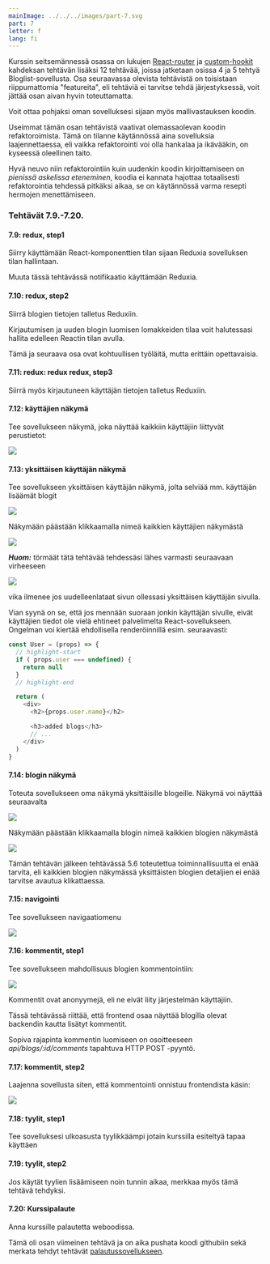```yaml
---
mainImage: ../../../images/part-7.svg
part: 7
letter: f
lang: fi
---
```


<div class="content">

Kurssin seitsemännessä osassa on lukujen [React-router](/osa7/react_router) ja [custom-hookit](/osa7/custom_hookit) kahdeksan tehtävän lisäksi 12 tehtävää, joissa jatketaan osissa 4 ja 5 tehtyä Bloglist-sovellusta.  Osa seuraavassa olevista tehtävistä on toisistaan riippumattomia "featureita", eli tehtäviä ei tarvitse tehdä järjestyksessä, voit jättää osan aivan hyvin toteuttamatta.

Voit ottaa pohjaksi oman sovelluksesi sijaan myös mallivastauksen koodin.

Useimmat tämän osan tehtävistä vaativat olemassaolevan koodin refaktoroimista. Tämä on tilanne käytännössä aina sovelluksia laajennettaessa, eli vaikka refaktorointi voi olla hankalaa ja ikävääkin, on kyseessä oleellinen taito.

Hyvä neuvo niin refaktorointiin kuin uudenkin koodin kirjoittamiseen on <i>pienissä askelissa eteneminen</i>, koodia ei kannata hajottaa totaalisesti refaktorointia tehdessä pitkäksi aikaa, se on käytännössä varma resepti hermojen menettämiseen.

</div>

<div class="tasks">

### Tehtävät 7.9.-7.20.

#### 7.9: redux, step1

Siirry käyttämään React-komponenttien tilan sijaan Reduxia sovelluksen tilan hallintaan.

Muuta tässä tehtävässä notifikaatio käyttämään Reduxia.

#### 7.10: redux, step2

Siirrä blogien tietojen talletus Reduxiin.

Kirjautumisen ja uuden blogin luomisen lomakkeiden tilaa voit halutessasi hallita edelleen Reactin tilan avulla. 

Tämä ja seuraava osa ovat kohtuullisen työläitä, mutta erittäin opettavaisia.

#### 7.11: redux: redux redux, step3

Siirrä myös kirjautuneen käyttäjän tietojen talletus Reduxiin.

#### 7.12: käyttäjien näkymä

Tee sovellukseen näkymä, joka näyttää kaikkiin käyttäjiin liittyvät perustietot:

![](../../images/7/41.png)

#### 7.13: yksittäisen käyttäjän näkymä

Tee sovellukseen yksittäisen käyttäjän näkymä, jolta selviää mm. käyttäjän lisäämät blogit

![](../../images/7/44.png)

Näkymään päästään klikkaamalla nimeä kaikkien käyttäjien näkymästä

![](../../images/7/43.png)

<i>**Huom:**</i> törmäät tätä tehtävää tehdessäsi lähes varmasti seuraavaan virheeseen

![](../../images/7/42a.png)

vika ilmenee jos uudelleenlataat sivun ollessasi yksittäisen käyttäjän sivulla. 

Vian syynä on se, että jos mennään suoraan jonkin käyttäjän sivulle, eivät käyttäjien tiedot ole vielä ehtineet palvelimelta React-sovellukseen. Ongelman voi kiertää ehdollisella renderöinnillä esim. seuraavasti:

```js
const User = (props) => {
  // highlight-start
  if ( props.user === undefined) { 
    return null
  }
  // highlight-end

  return (
    <div>
      <h2>{props.user.name}</h2>

      <h3>added blogs</h3>
      // ...
    </div>
  )
}
```

#### 7.14: blogin näkymä

Toteuta sovellukseen oma näkymä yksittäisille blogeille. Näkymä voi näyttää seuraavalta

![](../../images/7/45.png)

Näkymään päästään klikkaamalla blogin nimeä kaikkien blogien näkymästä

![](../../images/7/46.png)

Tämän tehtävän jälkeen tehtävässä 5.6 toteutettua toiminnallisuutta ei enää tarvita, eli kaikkien blogien näkymässä yksittäisten blogien detaljien ei enää tarvitse avautua klikattaessa.

#### 7.15: navigointi

Tee sovellukseen navigaatiomenu

![](../../images/7/47.png)

#### 7.16: kommentit, step1

Tee sovellukseen mahdollisuus blogien kommentointiin:

![](../../images/7/48.png)

Kommentit ovat anonyymejä, eli ne eivät liity järjestelmän käyttäjiin.

Tässä tehtävässä riittää, että frontend osaa näyttää blogilla olevat backendin kautta lisätyt kommentit.

Sopiva rajapinta kommentin luomiseen on osoitteeseen <i>api/blogs/:id/comments</i> tapahtuva HTTP POST -pyyntö.

#### 7.17: kommentit, step2

Laajenna sovellusta siten, että kommentointi onnistuu frontendista käsin:

![](../../images/7/49.png)

#### 7.18: tyylit, step1

Tee sovelluksesi ulkoasusta tyylikkäämpi jotain kurssilla esiteltyä tapaa käyttäen

#### 7.19: tyylit, step2

Jos käytät tyylien lisäämiseen noin tunnin aikaa, merkkaa myös tämä tehtävä tehdyksi.

#### 7.20: Kurssipalaute

Anna kurssille palautetta weboodissa.

Tämä oli osan viimeinen tehtävä ja on aika pushata koodi githubiin sekä merkata tehdyt tehtävät [palautussovellukseen](https://github.com/fullstack-hy2020).

</div>
